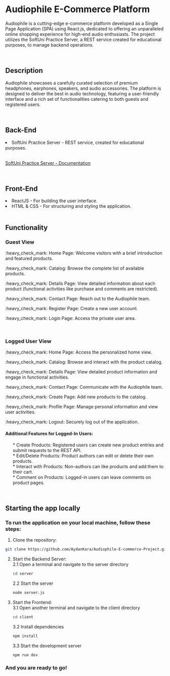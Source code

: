 <h1>Audiophile E-Commerce Platform</h1>
<p>Audiophile is a cutting-edge e-commerce platform developed as a Single Page Application (SPA) using React.js, dedicated to offering an unparalleled online shopping experience for high-end audio enthusiasts. The project utilizes the SoftUni Practice Server, a REST service created for educational purposes, to manage backend operations.</p>
<br>

<h2>Description</h2>
<p>Audiophile showcases a carefully curated selection of premium headphones, earphones, speakers, and audio accessories. The platform is designed to deliver the best in audio technology, featuring a user-friendly interface and a rich set of functionalities catering to both guests and registered users.</p>

<br>

<h2>Back-End</h2>

<li>SoftUni Practice Server - REST service, created for educational purposes.</li>
<br>

[SoftUni Practice Server - Documentation](https://github.com/softuni-practice-server/softuni-practice-server/blob/master/README.md)

<br>

<h2>Front-End</h2>

<li>ReactJS - For building the user interface.</li>
<li>HTML & CSS - For structuring and styling the application.</li>

<br>

<h2>Functionality</h2>

<h3>Guest View</h3>
<p>:heavy_check_mark: Home Page: Welcome visitors with a brief introduction and featured products.</p>
<p>:heavy_check_mark: Catalog: Browse the complete list of available products.</p>
<p>:heavy_check_mark: Details Page: View detailed information about each product (functional activities like purchase and comments are restricted).</p>
<p>:heavy_check_mark: Contact Page: Reach out to the Audiophile team.</p>
<p>:heavy_check_mark: Register Page: Create a new user account.</p>
<p>:heavy_check_mark: Login Page: Access the private user area.</p>

<br>

<h3>Logged User View</h3>
<p>:heavy_check_mark: Home Page: Access the personalized home view.</p>
<p>:heavy_check_mark: Catalog: Browse and interact with the product catalog.</p>
<p>:heavy_check_mark: Details Page: View detailed product information and engage in functional activities.</p>
<p>:heavy_check_mark: Contact Page: Communicate with the Audiophile team.</p>
<p>:heavy_check_mark: Create Page: Add new products to the catalog.</p>
<p>:heavy_check_mark: Profile Page: Manage personal information and view user activities.</p>
<p>:heavy_check_mark: Logout: Securely log out of the application.</p>

<h4>Additional Features for Logged-In Users:</h4>

<ul>
* Create Products: Registered users can create new product entries and submit requests to the REST API.<br>
* Edit/Delete Products: Product authors can edit or delete their own products. <br>
* Interact with Products: Non-authors can like products and add them to their cart.<br>
* Comment on Products: Logged-in users can leave comments on product pages.<br>
</ul>

<br>

<h2>Starting the app locally</h2>

<h3>To run the application on your local machine, follow these steps:</h3>

1. Clone the repository:
```bash
git clone https://github.com/AydanKara/Audiophile-E-commerce-Project.git
```
2. Start the Backend Server: <br>
   2.1 Open a terminal and navigate to the server directory
   ```bash
   cd server
   ```
   2.2 Start the server
   ```bash
   node server.js
   ```

3. Start the Frontend: <br>
    3.1 Open another terminal and navigate to the client directory
   ```bash
   cd client
   ```
   3.2 Install dependencies
    ```bash
   npm install
    ```
   3.3 Start the development server
    ```bash
    npm run dev
    ```

<h3>And you are ready to go!</h3>
